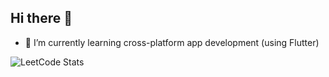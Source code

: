 ## Hi there 👋

- 📲 I’m currently learning cross-platform app development (using Flutter)

![LeetCode Stats](https://leetcard.jacoblin.cool/WbdRcGC43G?theme=dark&font=Darker%20Grotesque&ext=heatmap)


<!--
**sameer-kumar04/sameer-kumar04** is a ✨ _special_ ✨ repository because its `README.md` (this file) appears on your GitHub profile.

Here are some ideas to get you started:

- 🔭 I’m currently working on ...
- 🌱 I’m currently learning ...
- 👯 I’m looking to collaborate on ...
- 🤔 I’m looking for help with ...
- 💬 Ask me about ...
- 📫 How to reach me: ...
- 😄 Pronouns: ...
- ⚡ Fun fact: ...
-->
